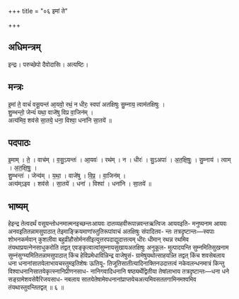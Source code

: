 +++
title = "०६ इमां ते"

+++
## अधिमन्त्रम्
इन्द्रः। परुच्छेपो दैवोदासिः। अत्यष्टिः।

## मन्त्रः
इ॒मां ते॒ वाचं॑ वसू॒यन्त॑ आ॒यवो॒ रथं॒ न धीरः॒ स्वपा॑ अतक्षिषुः सु॒म्नाय॒ त्वाम॑तक्षिषुः ।  
शु॒म्भन्तो॒ जेन्यं॑ यथा॒ वाजे॑षु विप्र वा॒जिन॑म् ।  
अत्य॑मिव॒ शव॑से सा॒तये॒ धना॒ विश्वा॒ धना॑नि सा॒तये॑ ॥

## पदपाठः
इ॒माम् । ते॒ । वाच॑म् । व॒सु॒ऽयन्तः॑ । आ॒यवः॑ । रथ॑म् । न । धीरः॑ । सु॒ऽअपाः॑ । अ॒त॒क्षि॒षुः॒ । सु॒म्नाय॑ । त्वाम् । अ॒त॒क्षि॒षुः॒ ।  
शु॒म्भन्तः॑ । जेन्य॑म् । य॒था॒ । वाजे॑षु । वि॒प्र॒ । वा॒जिन॑म् ।  
अत्य॑म्ऽइव । शव॑से । सा॒तये॑ । धना॑ । विश्वा॑ । धना॑नि । सा॒तये॑ ॥

## भाष्यम्
हेइन्द्र तेत्वदर्थं वसूयन्तोधनमात्मनइच्छन्तःआयवः दातव्यहवीरूपान्नवन्तऋत्विजः आयवइति- मनुष्यनाम आयवः अनवइतितन्नामसुपाठात् तेइमाङ्क्रियमाणांस्तुतिरूपांवाचं अतक्षिषुः संपादितव- न्तः तत्रदृष्टान्तः—स्वपाः शोभनकर्मवान् कुशलीवा बहुव्रीहौसोर्मनसीइत्युत्तरपदाद्युदात्तत्वम् धीरः धीमान् रथन्न रथमिव तंयथाप्रयत्नेनसाधुकरोति तद्वत् एवङ्कृत्वात्वांसुम्नायसुखायअतक्षिषुः अनुकूल- मुत्पादयन्ति सुम्नमितिसुखनाम सुम्नंसुग्म्यमितितन्नामसुपाठात् किंच हेविप्रमेधाविन्निन्द्र वाजेषुसं- ग्रामेषुयथोत्साहयन्न्ति तद्वत् किंच शवसेबलाय धना धनानांसातयेलाभायचस्तुमइतिशेषः ऊतियू- तिजूतिसातीत्यादिनाक्तिनउदात्तत्वं नकेवलन्धनमात्रं किन्तु विश्वाधनानिसातयेकृत्स्नानिप्रीणनसाध- नानिगवादिधनानि षष्ठ्यर्थेद्वितीया तेषांलाभाय तत्रदृष्टान्तः—धना धने सङ्ग्रामेशवसेवैरिजयसाध- नबलाय सातयेतेषामेवधनानांप्राप्तयेचअत्यमिवसततगामिनमश्वमिव तंयथास्तुवन्तितद्वत् ॥ ६ ॥